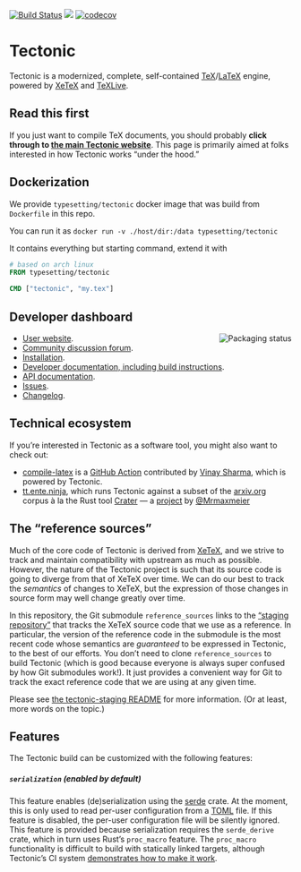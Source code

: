 [![Build Status](https://dev.azure.com/tectonic-typesetting/tectonic/_apis/build/status/tectonic-typesetting.tectonic?branchName=master)](https://dev.azure.com/tectonic-typesetting/tectonic/_build/latest?definitionId=11&branchName=master)
[![](http://meritbadge.herokuapp.com/tectonic)](https://crates.io/crates/tectonic)
[![codecov](https://codecov.io/gh/tectonic-typesetting/tectonic/branch/master/graph/badge.svg)](https://codecov.io/gh/tectonic-typesetting/tectonic)

# Tectonic

Tectonic is a modernized, complete, self-contained
[TeX](https://en.wikipedia.org/wiki/TeX)/[LaTeX](https://www.latex-project.org/)
engine, powered by [XeTeX](http://xetex.sourceforge.net/) and
[TeXLive](https://www.tug.org/texlive/).

## Read this first

If you just want to compile TeX documents, you should probably **click through to
[the main Tectonic website](https://tectonic-typesetting.github.io/)**. This
page is primarily aimed at folks interested in how Tectonic works “under the hood.”

## Dockerization
We provide `typesetting/tectonic` docker image that was build from `Dockerfile` in this repo.

You can run it as `docker run -v ./host/dir:/data typesetting/tectonic`

It contains everything but starting command, extend it with
```dockerfile
# based on arch linux
FROM typesetting/tectonic

CMD ["tectonic", "my.tex"]
```

## Developer dashboard

<a href="https://repology.org/metapackage/tectonic">
    <img src="https://repology.org/badge/vertical-allrepos/tectonic.svg" alt="Packaging status" align="right">
</a>

- [User website](https://tectonic-typesetting.github.io/).
- [Community discussion forum](https://tectonic.newton.cx/).
- [Installation](https://tectonic-typesetting.github.io/install.html).
- [Developer documentation, including build instructions](https://tectonic-typesetting.github.io/develop.html).
- [API documentation](https://docs.rs/tectonic/).
- [Issues](https://github.com/tectonic-typesetting/tectonic/issues/).
- [Changelog](./CHANGELOG.md).

## Technical ecosystem

If you’re interested in Tectonic as a software tool, you might also want to check out:

- [compile-latex](https://github.com/marketplace/actions/compile-latex) is a
  [GitHub Action](https://github.com/features/actions) contributed by [Vinay
  Sharma](https://github.com/vinay0410), which is powered by Tectonic.
- [tt.ente.ninja](https://tt.ente.ninja), which runs Tectonic against a subset
  of the [arxiv.org](https://arxiv.org/) corpus à la the Rust tool
  [Crater](https://github.com/rust-lang/crater) — a
  [project](https://github.com/Mrmaxmeier/tectonic-on-arXiv) by
  [@Mrmaxmeier](https://github.com/Mrmaxmeier/)

## The “reference sources”

Much of the core code of Tectonic is derived from
[XeTeX](http://xetex.sourceforge.net/), and we strive to track and maintain
compatibility with upstream as much as possible. However, the nature of the
Tectonic project is such that its source code is going to diverge from that of
XeTeX over time. We can do our best to track the *semantics* of changes to
XeTeX, but the expression of those changes in source form may well change
greatly over time.

In this repository, the Git submodule `reference_sources` links to the
[“staging repository”](https://github.com/tectonic-typesetting/tectonic-staging)
that tracks the XeTeX source
code that we use as a reference. In particular, the version of the reference
code in the submodule is the most recent code whose semantics are *guaranteed*
to be expressed in Tectonic, to the best of our efforts. You don’t need to
clone `reference_sources` to build Tectonic (which is good because everyone is
always super confused by how Git submodules work!). It just provides a
convenient way for Git to track the exact reference code that we are using at
any given time.

Please see
[the tectonic-staging README](https://github.com/tectonic-typesetting/tectonic-staging#readme)
for more information. (Or at least, more words on the topic.)


## Features

The Tectonic build can be customized with the following features:

##### `serialization` (enabled by default)

This feature enables (de)serialization using the [serde](https://serde.rs/)
crate. At the moment, this is only used to read per-user configuration from a
[TOML](https://github.com/toml-lang/toml) file. If this feature is disabled, the
per-user configuration file will be silently ignored. This feature is provided
because serialization requires the `serde_derive` crate, which in turn uses
Rust’s `proc_macro` feature. The `proc_macro` functionality is difficult to
build with statically linked targets, although Tectonic’s CI system
[demonstrates how to make it work][static-proc-macro].

[static-proc-macro]: https://github.com/tectonic-typesetting/tectonic-ci-support/tree/master/cross-images#readme
